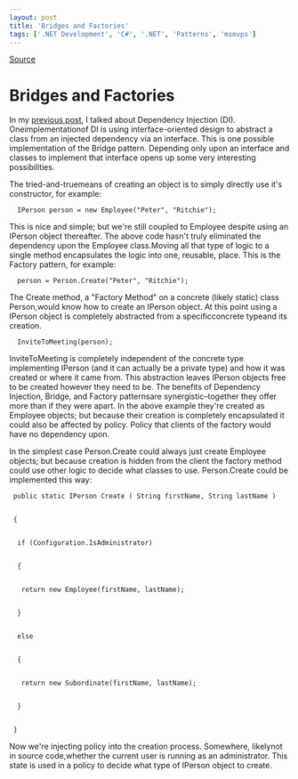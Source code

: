 ```yaml
---
layout: post
title: 'Bridges and Factories'
tags: ['.NET Development', 'C#', '.NET', 'Patterns', 'msmvps']
---
```

[Source](http://blogs.msmvps.com/peterritchie/2007/12/21/bridges-and-factories/ "Permalink to Bridges and Factories")

# Bridges and Factories

In my [previous post][1], I talked about Dependency Injection (DI). Oneimplementationof DI is using interface-oriented design to abstract a class from an injected dependency via an interface. This is one possible implementation of the Bridge pattern. Depending only upon an interface and classes to implement that interface opens up some very interesting possibilities.

The tried-and-truemeans of creating an object is to simply directly use it's constructor, for example:

  

    
    
      IPerson person = new Employee("Peter", "Ritchie");

This is nice and simple; but we're still coupled to Employee despite using an IPerson object thereafter. The above code hasn't truly eliminated the dependency upon the Employee class.Moving all that type of logic to a single method encapsulates the logic into one, reusable, place. This is the Factory pattern, for example:

  

    
    
      person = Person.Create("Peter", "Ritchie");

The Create method, a "Factory Method" on a concrete (likely static) class Person,would know how to create an IPerson object. At this point using a IPerson object is completely abstracted from a specificconcrete typeand its creation.

  

    
    
      InviteToMeeting(person);

InviteToMeeting is completely independent of the concrete type implementing IPerson (and it can actually be a private type) and how it was created or where it came from. This abstraction leaves IPerson objects free to be created however they need to be. The benefits of Dependency Injection, Bridge, and Factory patternsare synergistic–together they offer more than if they were apart. In the above example they're created as Employee objects; but because their creation is completely encapsulated it could also be affected by policy. Policy that clients of the factory would have no dependency upon.

In the simplest case Person.Create could always just create Employee objects; but because creation is hidden from the client the factory method could use other logic to decide what classes to use. Person.Create could be implemented this way:

  

    
    
     public static IPerson Create ( String firstName, String lastName )
    
    
     {
    
    
      if (Configuration.IsAdministrator)
    
    
      {
    
    
       return new Employee(firstName, lastName);
    
    
      }
    
    
      else
    
    
      {
    
    
       return new Subordinate(firstName, lastName);
    
    
      }
    
    
     }

Now we're injecting policy into the creation process. Somewhere, likelynot in source code,whether the current user is running as an administrator. This state is used in a policy to decide what type of IPerson object to create.





[1]: http://msmvps.com/blogs/peterritchie/archive/2007/12/13/dependancy-injection.aspx


